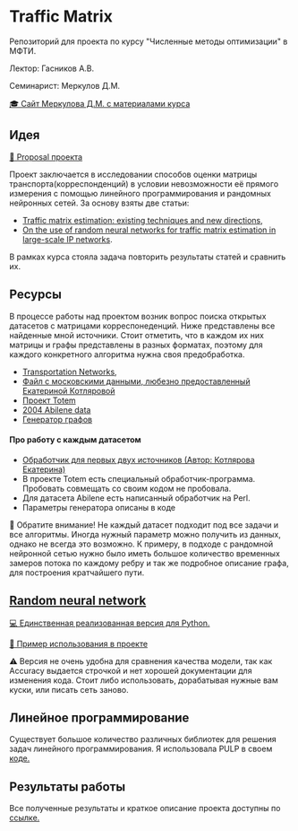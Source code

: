 # Traffic Matrix 
Репозиторий для проекта по курсу "Численные методы оптимизации" в МФТИ. 

Лектор: Гасников А.В.

Семинарист: Меркулов Д.М.

[🎓 Сайт Меркулова Д.М. с материалами курса](https://fmin.xyz/)


## Идея
[📘 Proposal проекта](https://github.com/GrebenkovaO/Traffic_matrix/blob/master/Proposal_Grebenkova.pdf)

Проект заключается в исследовании способов оценки матрицы транспорта(корреспонденций) в условии невозможности её прямого измерения с помощью линейного программирования и рандомных нейронных сетей. 
За основу взяты две статьи:
- [Traffic matrix estimation: existing techniques and new directions](https://www.researchgate.net/publication/221164004_Traffic_matrix_estimation_existing_techniques_and_new_directions),
- [On the use of random neural networks for traffic matrix estimation in large-scale IP networks](https://www.researchgate.net/publication/220762265_On_the_use_of_random_neural_networks_for_traffic_matrix_estimation_in_large-scale_IP_networks).

В рамках курса стояла задача повторить результаты статей и сравнить их.

## Ресурсы 
В процессе работы над проектом возник вопрос поиска открытых датасетов с матрицами корреспонеденций. Ниже представлены все найденные мной источники.
Стоит отметить, что в каждом их них матрицы и графы представлены в разных форматах, поэтому для каждого конкретного алгоритма нужна своя предобработка.
- [Transportation Networks](https://github.com/bstabler/TransportationNetworks/),
- [Файл с московскими данными, любезно предоставленный Екатериной Котляровой](https://github.com/tamamolis/traffic_flows/blob/master/traffic_moscow.csv)
- [Проект Totem](https://totem.info.ucl.ac.be/dataset.html)
- [2004 Abilene data](http://www.maths.adelaide.edu.au/matthew.roughan/project/traffic_matrix/)
- [Генератор графов](https://github.com/GrebenkovaO/Traffic_matrix/blob/master/code/RNN.ipynb)

#### Про работу с каждым датасетом
- [Обработчик для первых двух источников (Автор: Котлярова Екатерина)](https://github.com/tamamolis/TransportNet/blob/master/Stable%20Dynamic%20%26%20Beckman/data_handler.py)
- В проекте Totem есть специальный обработчик-программа. Пробовать совмещать со своим кодом не пробовала.
- Для датасета Abilene есть написанный обработчик на Perl.
- Параметры генератора описаны в коде

🚨 Обратите внимание! Не каждый датасет подходит под все задачи и все алгоритмы. Иногда нужный параметр можно получить из данных, однако не всегда это возможно.
К примеру, в подходе с рандомной нейронной сетью нужно было иметь большое количество временных замеров потока по каждому ребру и так же подробное описание графа, для построения кратчайшего пути.

## [Random neural network](https://en.wikipedia.org/wiki/Random_neural_network)
[💻 Единственная реализованная версия для Python.](https://pypi.org/project/rnnsim/)

[📒 Пример использования в проекте](https://github.com/GrebenkovaO/Traffic_matrix/blob/master/code/RNN.ipynb)

⚠️ Версия не очень удобна для сравнения качества модели, так как Accuracy выдается строчкой и нет хорошей документации для изменения кода. Стоит либо использовать,
дорабатывая нужные вам куски, или писать сеть заново.

## Линейное программирование
Существует большое количество различных библиотек для решения задач линейного программирования. Я использовала PULP в своем [коде.](https://github.com/GrebenkovaO/Traffic_matrix/blob/master/code/LP.ipynb)

## Результаты работы
Все полученные результаты и краткое описание проекта доступны по [ссылке.](https://github.com/GrebenkovaO/Traffic_matrix/blob/master/Poster.pdf)


